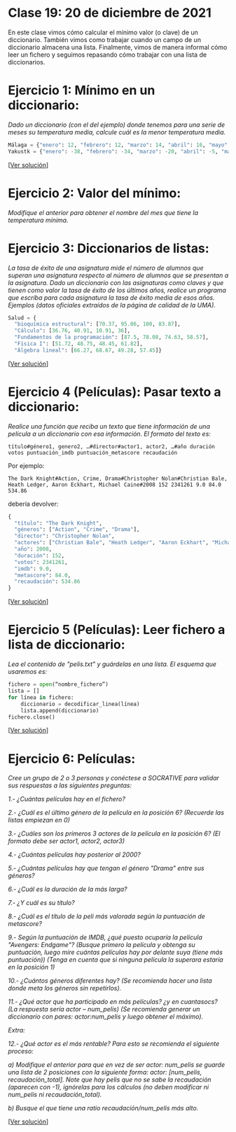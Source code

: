 # Clase 19: 20 de diciembre de 2021

En este clase vimos cómo calcular el mínimo valor (o clave) de un diccionario. También vimos como trabajar cuando un campo de un diccionario almacena una lista. Finalmente, vimos de manera informal cómo leer un fichero y seguimos repasando cómo trabajar con una lista de diccionarios.

# Ejercicio 1: Mínimo en un diccionario: 
*Dado un diccionario (con el del ejemplo) donde tenemos para una serie de meses su temperatura media, calcule cuál es la menor temperatura media.*

```python
Málaga = {"enero": 12, "febrero": 12, "marzo": 14, "abril": 16, "mayo": 19, "junio": 23, "julio": 26, "agosto": 26,"septiembre": 23, "octubre": 19, "noviembre": 15, "diciembre": 13}
Yakustk = {"enero": -38, "febrero": -34, "marzo": -20, "abril": -5, "mayo": 8, "junio": 16, "julio": 20, "agosto": 15, "septiembre": 6, "octubre": -8, "noviembre": -27, "diciembre": -37}
```
[[Ver solución](códigos/t7eXXX.py)]

# Ejercicio 2: Valor del mínimo: 
*Modifique el anterior para obtener el nombre del mes que tiene la temperatura mínima.*

# Ejercicio 3: Diccionarios de listas: 
*La tasa de éxito de una asignatura mide el número de alumnos que superan una asignatura respecto al número de alumnos que se presentan a la asignatura. Dado un diccionario con las asignaturas como claves y que tienen como valor la tasa de éxito de los últimos años, realice un programa que escriba para cada asignatura la tasa de éxito media de esos años. Ejemplos (datos oficiales extraídos de la página de calidad de la UMA).*

```python
Salud = {
  "bioquímica estructural": [70.37, 95.06, 100, 83.87], 
  "Cálculo": [36.76, 40.91, 10.91, 36], 
  "Fundamentos de la programación": [87.5, 78.08, 74.63, 58.57], 
  "Física I": [51.72, 48.75, 48.45, 61.82], 
  "Álgebra lineal": [66.27, 68.67, 49.28, 57.45]}
```

[[Ver solución](códigos/t7eXXX.py)]

# Ejercicio 4 (Películas): Pasar texto a diccionario: 
*Realice una función que reciba un texto que tiene información de una película a un diccionario con esa información. El formato del texto es:*

```
título#género1, genero2, …#director#actor1, actor2, …#año duración votos puntuación_imdb puntuación_metascore recaudación
```
Por ejemplo: 
```
The Dark Knight#Action, Crime, Drama#Christopher Nolan#Christian Bale, Heath Ledger, Aaron Eckhart, Michael Caine#2008 152 2341261 9.0 84.0 534.86
```
debería devolver:
```python
{
  "título": "The Dark Knight",
  "géneros": ["Action", "Crime", "Drama"],
  "director": "Christopher Nolan",
  "actores": ["Christian Bale", "Heath Ledger", "Aaron Eckhart", "Michael Caine"],
  "año": 2008, 
  "duración": 152,
  "votos": 2341261,
  "imdb": 9.0,
  "metascore": 84.0,
  "recaudación": 534.86
}

```

[[Ver solución](códigos/t7eXXX.py)]

# Ejercicio 5 (Películas): Leer fichero a lista de diccionario: 
*Lea el contenido de "pelis.txt" y guárdelas en una lista. El esquema que usaremos es:*

```python
fichero = open(“nombre_fichero”)
lista = []
for línea in fichero:
	diccionario = decodificar_linea(línea)
	lista.append(diccionario)
fichero.close()
```

[[Ver solución](códigos/t7eXXX.py)]

# Ejercicio 6: Películas: 
*Cree un grupo de 2 o 3 personas y conéctese a SOCRATIVE para validar sus respuestas a las siguientes preguntas:*

*1.- ¿Cuántas películas hay en el fichero?*

*2.- ¿Cuál es el último género de la película en la posición 6? (Recuerde las listas empiezan en 0)*

*3.- ¿Cuáles son los primeros 3 actores de la película en la posición 6? (El formato debe ser actor1, actor2, actor3)*

*4.- ¿Cuántas películas hay posterior al 2000?*

*5.- ¿Cuántas películas hay que tengan el género "Drama" entre sus géneros?*

*6.- ¿Cuál es la duración de la más larga?*

*7.- ¿Y cuál es su título?*

*8.- ¿Cuál es el título de la peli más valorada según la puntuación de metascore?*

*9.- Según la puntuación de IMDB, ¿qué puesto ocuparía la película "Avengers: Endgame"? (Busque primero la película y obtenga su puntuación, luego mire cuántas películas hay por delante suya (tiene más puntuación)) (Tenga en cuenta que si ninguna película la superara estaría en la posición 1)*

*10.- ¿Cuántos géneros diferentes hay? (Se recomienda hacer una lista donde meta los géneros sin repetirlos).*

*11.- ¿Qué actor que ha participado en más películas? ¿y en cuantasocs? (La respuesta sería actor – num_pelis) (Se recomienda generar un diccionario con pares: actor:num_pelis y luego obtener el máximo).*

*Extra:*

*12.- ¿Qué actor es el más rentable?  Para esto se recomienda el siguiente proceso:*

*a)	Modifique el anterior para que en vez de ser actor: num_pelis se guarde una lista de 2 posiciones con la siguiente forma: actor: [num_pelis, recaudación_total]. Note que hay pelis que no se sabe la recaudación (aparecen con -1), ignórelas para los cálculos (no deben modificar ni num_pelis ni recaudación_total).*

*b)	Busque el que tiene una ratio recaudación/num_pelis más alto.*

[[Ver solución](códigos/t7eXXX.py)]
